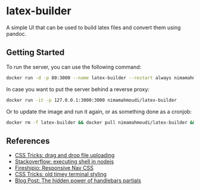 # latex-builder

 A simple UI that can be used to build latex files and convert them using pandoc.

## Getting Started

To run the server, you can use the following command:

```sh
docker run -d -p 80:3000 --name latex-builder --restart always nimamahmoudi/latex-builder
```

In case you want to put the server behind a reverse proxy:

```sh
docker run -it -p 127.0.0.1:3000:3000 nimamahmoudi/latex-builder
```

Or to update the image and run it again, or as something done as a cronjob:

```sh
docker rm -f latex-builder && docker pull nimamahmoudi/latex-builder && docker run -d -p 80:3000 --name latex-builder --restart always nimamahmoudi/latex-builder
```

## References

- [CSS Tricks: drag and drop file uploading](https://css-tricks.com/drag-and-drop-file-uploading/)
- [Stackoverflow: executing shell in nodejs](https://stackabuse.com/executing-shell-commands-with-node-js/)
- [Fireshipio: Responsive Nav CSS](https://github.com/fireship-io/222-responsive-icon-nav-css)
- [CSS Tricks: old timey terminal styling](https://css-tricks.com/old-timey-terminal-styling/)
- [Blog Post: The hidden power of handlebars partials](https://cloudfour.com/thinks/the-hidden-power-of-handlebars-partials/)
